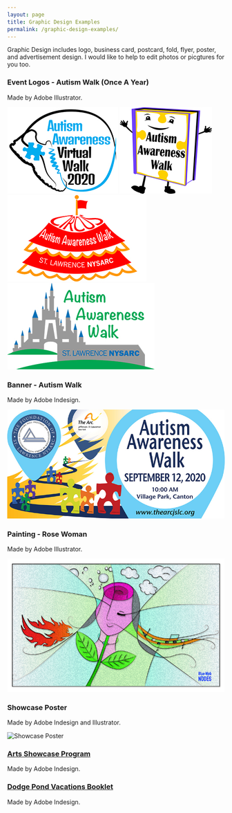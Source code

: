 ```yaml
---
layout: page
title: Graphic Design Examples
permalink: /graphic-design-examples/
---
```


Graphic Design includes logo, business card, postcard, fold, flyer, poster, and advertisement design. I would like to help to edit photos or picgtures for you too. 

### Event Logos - Autism Walk (Once A Year)

Made by Adobe Illustrator.

![Autism Walk Logo 2020](/images/AWLogo2020.jpg "Autism Walk Logo 2020")
![Autism Walk Logo 2019](/images/AWBookLogo.jpg "Autism Walk Logo 2019")
![Autism Walk Logo 2018](/images/AWCircusLogo.jpg "Autism Walk Logo 2018")
![Autism Walk Logo 2017](/images/AWDisnepLogo.jpg "Autism Walk Logo 2017")

### Banner - Autism Walk 

Made by Adobe Indesign.

![Autism Walk Banner](/images/autismWalkBanner.jpg "Autism Walk Banner")

### Painting - Rose Woman

Made by Adobe Illustrator.

![Rose Woman](/images/roseWoman1.jpg "Rose Woman")

### Showcase Poster

Made by Adobe Indesign and Illustrator.

![Showcase Poster](/images/artsShow2017Flyer8.5x11.jpg "Showcase Poster")

### [Arts Showcase Program](/files/artsShowProgram2019.pdf)

Made by Adobe Indesign.

### [Dodge Pond Vacations Booklet](/files/dpBooklet2019.pdf)

Made by Adobe Indesign.
